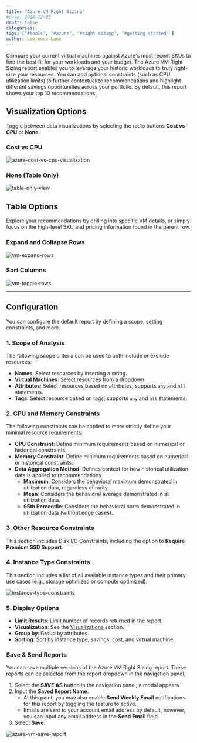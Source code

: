 ```yaml
---
title: "Azure VM Right Sizing"
#date: 2018-12-03
draft: false
categories:
tags: ["#tools", "#azure", "#right sizing", "#getting started" ]
author: Lawrence Lane
---
```


Compare your current virtual machines against Azure's most recent SKUs to find the best fit for your workloads and your budget.  The Azure VM Right Sizing report enables you to leverage your historic workloads to truly right-size your resources. You can add optional constraints (such as CPU utilization limits) to further contextualize recommendations and highlight different savings opportunities across your portfolio. By default, this report shows your top 10 recommendations.

## Visualization Options

Toggle between data visualizations by selecting the radio buttons **Cost vs CPU** or **None**.

### Cost vs CPU

![azure-cost-vs-cpu-visualization](/images/reports-azure-right-sizing/azure-cost-vs-cpu-visualization.png)

### None (Table Only)

![table-only-view](/images/reports-azure-right-sizing/table-only-view.png)

## Table Options

Explore your recommendations by drilling into specific VM details, or simply focus on the high-level SKU and pricing information found in the parent row.

### Expand and Collapse Rows

![vm-expand-rows](/images/reports-azure-right-sizing/vm-expand-rows.gif)

### Sort Columns

![vm-toggle-rows](/images/reports-azure-right-sizing/vm-rightsizing-toggle-rows.gif)

---

## Configuration

You can configure the default report by defining a scope, setting constraints, and more.

### 1. Scope of Analysis

The following scope criteria can be used to both include or exclude resources:

- **Names**: Select resources by inserting a string.
- **Virtual Machines**: Select resources from a dropdown.
- **Attributes**: Select resources based on attributes; supports `any` and `all` statements.
- **Tags**: Select resource based on tags; supports `any` and `all` statements.

### 2. CPU and Memory Constraints

The following constraints can be applied to more strictly define your minimal resource requirements:

- **CPU Constraint**: Define minimum requirements based on numerical or historical constraints.
- **Memory Constraint**: Define minimum requirements based on numerical or historical constraints.
- **Data Aggregation Method**: Defines context for how historical utilization data is applied to recommendations.
  - **Maximum**: Considers the behavioral maximum demonstrated in utilization data, regardless of rarity.
  - **Mean**: Considers the behavioral average demonstrated in all utilization data.
  - **95th Percentile**: Considers the behavioral norm demonstrated in utilization data (without edge cases).


### 3. Other Resource Constraints

This section includes Disk I/O Constraints, including the option to **Require Premium SSD Support**.

### 4. Instance Type Constraints

This section includes a list of all available instance types and their primary use cases (e.g., storage optimized or compute optimized).

![instance-type-constraints](/images/reports-azure-right-sizing/instance-type-constraints.png)

### 5. Display Options

- **Limit Results**: Limit number of records returned in the report.
- **Visualization**: See the [Visualizations][1] section.
- **Group by**: Group by attributes.
- **Sorting**: Sort by instance type, savings, cost, and virtual machine.

### Save & Send Reports

You can save multiple versions of the Azure VM Right Sizing report. These reports can be selected from the report dropdown in the navigation panel.

1. Select the **SAVE AS** button in the navigation panel; a modal appears.
2. Input the **Saved Report Name**.
    - At this point, you may also enable **Send Weekly Email** notifications for this report by toggling the feature to active.
    - Emails are sent to your account email address by default, however, you can input any email address in the **Send Email** field.
3. Select **Save**.

![azure-vm-save-report](/images/reports-azure-right-sizing/azure-vm-save-report.png)



[1]: /right-sizing/reports-azure-right-sizing/
